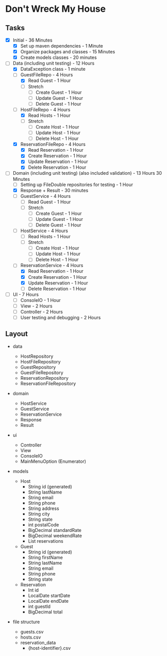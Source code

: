 # Don't Wreck My House

## Tasks

- [x] Initial - 36 Minutes
    - [x] Set up maven dependencies - 1 Minute
    - [x] Organize packages and classes - 15 Minutes
    - [x] Create models classes - 20 minutes

- [ ] Data (including unit testing) - 12 Hours
    - [x] DataException class - 1 minute
    - [ ] GuestFileRepo - 4 Hours
        - [x] Read Guest - 1 Hour
        - [ ] Stretch
            - [ ] Create Guest - 1 Hour
            - [ ] Update Guest - 1 Hour
            - [ ] Delete Guest - 1 Hour 
    - [ ] HostFileRepo - 4 Hours
        - [x] Read Hosts - 1 Hour
        - [ ] Stretch
            - [ ] Create Host - 1 Hour
            - [ ] Update Host - 1 Hour
            - [ ] Delete Host - 1 Hour
    - [x] ReservationFileRepo - 4 Hours
        - [x] Read Reservation -  1 Hour
        - [x] Create Reservation - 1 Hour
        - [x] Update Reservation - 1 Hour
        - [x] Delete Reservation - 1 Hour
                
- [ ] Domain (including unit testing) (also included validation) - 13 Hours 30 Minutes
    - [ ] Setting up FileDouble repositories for testing - 1 Hour
    - [x] Response + Result - 30 minutes    
    - [ ] GuestService - 4 Hours   
        - [ ] Read Guest - 1 Hour
        - [ ] Stretch
            - [ ] Create Guest - 1 Hour
            - [ ] Update Guest - 1 Hour
            - [ ] Delete Guest - 1 Hour     
    - [ ] HostService - 4 Hours   
        - [ ] Read Hosts - 1 Hour
        - [ ] Stretch
            - [ ] Create Host - 1 Hour
            - [ ] Update Host - 1 Hour
            - [ ] Delete Host - 1 Hour
    - [ ] ReservationService - 4 Hours
        - [x] Read Reservation - 1 Hour
        - [x] Create Reservation - 1 Hour
        - [x] Update Reservation - 1 Hour
        - [ ] Delete Reservation - 1 Hour    
        
- [ ] UI - 7 Hours
    - [ ] ConsoleIO - 1 Hour
    - [ ] View - 2 Hours
    - [ ] Controller - 2 Hours
    - [ ] User testing and debugging - 2 Hours

## Layout
- data
    - HostRepository
    - HostFileRepository
    - GuestRepository
    - GuestFileRepository
    - ReservationRepository
    - ReservationFileRepository

- domain
    - HostService
    - GuestService
    - ReservationService
    - Response
    - Result

- ui
    - Controller
    - View
    - ConsoleIO
    - MainMenuOption (Enumerator)

- models
    - Host
        - String id (generated)
        - String lastName
        - String email
        - String phone
        - String address
        - String city
        - String state
        - int postalCode
        - BigDecimal standardRate
        - BigDecimal weekendRate
        - List<Reservation> reservations
    - Guest
        - String id (generated)
        - String firstName
        - String lastName
        - String email
        - String phone
        - String state
    - Reservation
        - Int id
        - LocalDate startDate
        - LocalDate endDate
        - int guestId
        - BigDecimal total

- file structure
    - guests.csv
    - hosts.csv
    - reservation_data
        - {host-identifier}.csv